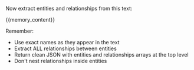 Now extract entities and relationships from this text:

{{memory_content}}

Remember:
- Use exact names as they appear in the text
- Extract ALL relationships between entities
- Return clean JSON with entities and relationships arrays at the top level
- Don't nest relationships inside entities